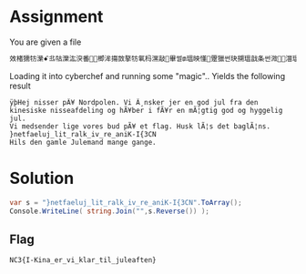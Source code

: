 # Assignment
You are given a file
```txt
效⁪楮獳牥瀠ꗃ丠牯灤汯湥‮楖쌠溸歳牥樠牥攠⁮潧⁤番⁬牦⁡敤⁮楫敮楳歳⁥楮獳慥摦汥湩⁧杯栠ꗃ敢⁲⁩썦犥攠⁮썭枦楴⁧潧⁤杯栠杹敧楬⁧番⹬਍楖洠摥敳摮牥氠杩⁥潶敲⁳畢⁤썰₥瑥映慬⹧䠠獵⁫썬玦搠瑥戠条썬溦⹳਍湽瑥慦汥橵江瑩牟污彫癩牟彥湡䭩䤭㍻乃਍楈獬搠湥朠浡敬䨠汵浥湡⁤慭杮⁥慧杮⹥਍
```

Loading it into cyberchef and running some "magic"..
Yields the following result

```
ÿþHej nisser pÃ¥ Nordpolen. Vi Ã¸nsker jer en god jul fra den kinesiske nisseafdeling og hÃ¥ber i fÃ¥r en mÃ¦gtig god og hyggelig jul.
Vi medsender lige vores bud pÃ¥ et flag. Husk lÃ¦s det baglÃ¦ns.
}netfaeluj_lit_ralk_iv_re_aniK-I{3CN
Hils den gamle Julemand mange gange.
```

# Solution
```csharp
var s = "}netfaeluj_lit_ralk_iv_re_aniK-I{3CN".ToArray();
Console.WriteLine( string.Join("",s.Reverse()) ); 
```
## Flag
`NC3{I-Kina_er_vi_klar_til_juleaften}`
